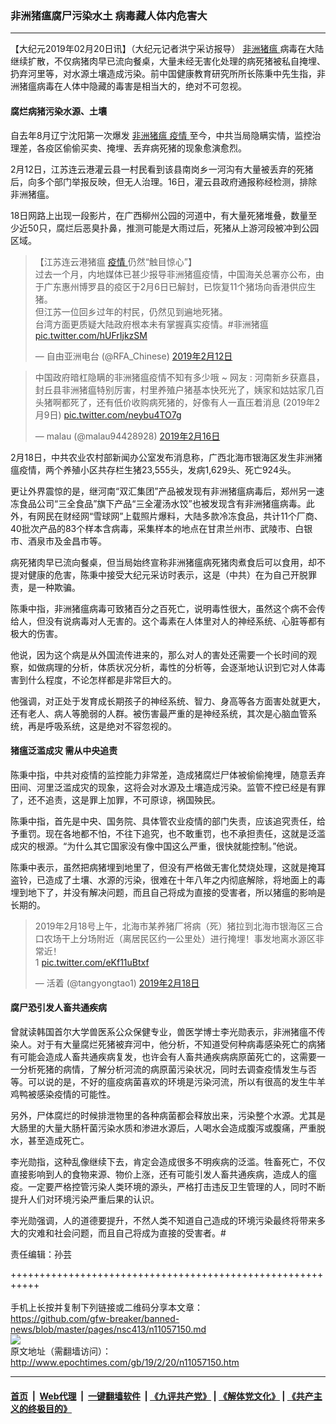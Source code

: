 ### 非洲猪瘟腐尸污染水土 病毒藏人体内危害大
------------------------

<p>
 【大纪元2019年02月20日讯】（大纪元记者洪宁采访报导）
 <a href="http://www.epochtimes.com/gb/tag/%E9%9D%9E%E6%B4%B2%E7%8C%AA%E7%98%9F.html">
  非洲猪瘟
 </a>
 病毒在大陆继续扩散，不仅病猪肉早已流向餐桌，大量未经无害化处理的病死猪被私自掩埋、扔弃河里等，对水源土壤造成污染。前中国健康教育研究所所长陈秉中先生指，非洲猪瘟病毒在人体中隐藏的毒害是相当大的，绝对不可忽视。
</p>
<h4>
 腐烂病猪污染水源、土壤
</h4>
<p>
 自去年8月辽宁沈阳第一次爆发
 <a href="http://www.epochtimes.com/gb/tag/%E9%9D%9E%E6%B4%B2%E7%8C%AA%E7%98%9F.html">
  非洲猪瘟
 </a>
 <a href="http://www.epochtimes.com/gb/tag/%E7%96%AB%E6%83%85.html">
  疫情
 </a>
 至今，中共当局隐瞒实情，监控治理差，各疫区偷偷买卖、掩埋、丢弃病死猪的现象愈演愈烈。
</p>
<p>
 2月12日，江苏连云港灌云县一村民看到该县南岗乡一河沟有大量被丢弃的死猪后，向多个部门举报反映，但无人治理。16日，灌云县政府通报称经检测，排除非洲猪瘟。
</p>
<p>
 18日网路上出现一段影片，在广西柳州公园的河道中，有大量死猪堆叠，数量至少近50只，腐烂后恶臭扑鼻，推测可能是大雨过后，死猪从上游河段被冲到公园区域。
</p>
<blockquote class="twitter-tweet" data-lang="zh-tw">
 <p dir="ltr" lang="zh">
  【江苏连云港猪瘟
  <a href="http://www.epochtimes.com/gb/tag/%E7%96%AB%E6%83%85.html">
   疫情
  </a>
  仍然“触目惊心”】
  <br/>
  过去一个月，内地媒体已甚少报导非洲猪瘟疫情，中国海关总署亦公布，由于广东惠州博罗县的疫区于2月6日已解封，已恢复11个猪场向香港供应生猪。
  <br/>
  但江苏一位回乡过年的村民，仍然见到遍地死猪。
  <br/>
  台湾方面更质疑大陆政府根本未有掌握真实疫情。#非洲猪瘟
  <a href="https://t.co/hUFrIjkzSM">
   pic.twitter.com/hUFrIjkzSM
  </a>
 </p>
 <p>
  — 自由亚洲电台 (@RFA_Chinese)
  <a href="https://twitter.com/RFA_Chinese/status/1095270812347555842?ref_src=twsrc%5Etfw">
   2019年2月12日
  </a>
 </p>
</blockquote>
<p>
</p>
<blockquote class="twitter-tweet" data-lang="zh-tw">
 <p dir="ltr" lang="zh">
  中国政府暗杠隐瞒的非洲猪瘟疫情不知有多少哦 ~ 网友 : 河南新乡获嘉县，封丘县非洲猪瘟特别厉害，村里养殖户猪基本快死光了，姨家和姑姑家几百头猪啊都死了，还有低价收购病死猪的，好像有人一直压着消息 (2019年2月9日)
  <a href="https://t.co/neybu4TO7g">
   pic.twitter.com/neybu4TO7g
  </a>
 </p>
 <p>
  — malau (@malau94428928)
  <a href="https://twitter.com/malau94428928/status/1096719393260589056?ref_src=twsrc%5Etfw">
   2019年2月16日
  </a>
 </p>
</blockquote>
<p>
</p>
<p>
 2月18日，中共农业农村部新闻办公室发布消息称，广西北海市银海区发生非洲猪瘟疫情，两个养殖小区共存栏生猪23,555头，发病1,629头、死亡924头。
</p>
<p>
 更让外界震惊的是，继河南“双汇集团”产品被发现有非洲猪瘟病毒后，郑州另一速冻食品公司“三全食品”旗下产品“三全灌汤水饺”也被发现含有非洲猪瘟病毒。此外，有网民在财经网“雪球网”上载照片爆料，大陆多款冷冻食品，共计11个厂商、40批次产品的83个样本含病毒，采集样本的地点在甘肃兰州市、武陵市、白银市、酒泉市及金昌市等。
</p>
<p>
 病死猪肉早已流向餐桌，但当局始终宣称非洲猪瘟病死猪肉煮食后可以食用，却不提对健康的危害，陈秉中接受大纪元采访时表示，这是（中共）在为自己开脱罪责，是一种欺骗。
</p>
<p>
 陈秉中指，非洲猪瘟病毒可致猪百分之百死亡，说明毒性很大，虽然这个病不会传给人，但没有说病毒对人无害的。这个毒素在人体里对人的神经系统、心脏等都有极大的伤害。
</p>
<p>
 他说，因为这个病是从外国流传进来的，那么对人的害处还需要一个长时间的观察，如做病理的分析，体质状况分析，毒性的分析等，会逐渐地认识到它对人体毒害到什么程度，不论怎样都是非常巨大的。
</p>
<p>
 他强调，对正处于发育成长期孩子的神经系统、智力、身高等各方面害处就更大，还有老人、病人等脆弱的人群。被伤害最严重的是神经系统，其次是心脑血管系统，再是呼吸系统，这是绝对不容忽视的。
</p>
<h4>
 猪瘟泛滥成灾 需从中央追责
</h4>
<p>
 陈秉中指，中共对疫情的监控能力非常差，造成猪腐烂尸体被偷偷掩埋，随意丢弃田间、河里泛滥成灾的现象，这将会对水源及土壤造成污染。监管不控已经是有罪了，还不追责，这是罪上加罪，不可原谅，祸国殃民。
</p>
<p>
 陈秉中指，首先是中央、国务院、具体管农业疫情的部门失责，应该追究责任，给予重罚。现在各地都不怕，不往下追究，也不敢重罚，也不承担责任，这就是泛滥成灾的根源。“为什么其它国家没有像中国这么严重，很快就能控制。”他说。
</p>
<p>
 陈秉中表示，虽然把病猪埋到地里了，但没有严格做无害化焚烧处理，这就是掩耳盗铃，已造成了土壤、水源的污染，很难在十年八年之内彻底解除，将地面上的毒埋到地下了，并没有解决问题，而且自己将成为直接的受害者，所以猪瘟的影响是长期的。
</p>
<blockquote class="twitter-tweet" data-lang="zh-tw">
 <p dir="ltr" lang="zh">
  2019年2月18号上午，北海市某养猪厂将病（死）猪拉到北海市银海区三合口农场干上分场附近（离居民区约一公里处）进行掩埋！事发地离水源区非常近！
  <br/>
  1
  <a href="https://t.co/eKf11uBtxf">
   pic.twitter.com/eKf11uBtxf
  </a>
 </p>
 <p>
  — 活着 (@tangyongtao1)
  <a href="https://twitter.com/tangyongtao1/status/1097446305217994752?ref_src=twsrc%5Etfw">
   2019年2月18日
  </a>
 </p>
</blockquote>
<p>
</p>
<h4>
 腐尸恐引发人畜共通疾病
</h4>
<p>
 曾就读韩国首尔大学兽医系公众保健专业，兽医学博士李光勋表示，非洲猪瘟不传染人。对于有大量腐烂死猪被弃河中，他分析，不知道受何种病毒感染死亡的病猪有可能会造成人畜共通疾病复发，也许会有人畜共通疾病病原菌死亡的，这需要一一分析死猪的病情，了解分析河流的病原菌污染状况，同时去调查疫情发生与否等。可以说的是，不好的瘟疫病菌喜欢的环境是污染河流，所以有很高的发生牛羊鸡鸭被感染疫情的可能性。
</p>
<p>
 另外，尸体腐烂的时候排泄物里的各种病菌都会释放出来，污染整个水源。尤其是大肠里的大量大肠杆菌污染水质和渗进水源后，人喝水会造成腹泻或腹痛，严重脱水，甚至造成死亡。
</p>
<p>
 李光勋指，这种乱像继续下去，肯定会造成很多不明疾病的泛滥。牲畜死亡，不仅直接影响到人的食物来源、物价上涨，还有可能引发人畜共通疾病，造成人的瘟疫。一定要严格控管污染人类环境的源头，严格打击违反卫生管理的人，同时不断提升人们对环境污染严重后果的认识。
</p>
<p>
 李光勋强调，人的道德要提升，不然人类不知道自己造成的环境污染最终将带来多大的灾难和社会问题，而且自己将成为直接的受害者。#
</p>
<p>
 责任编辑：孙芸
</p>

+++++++++++++++++++++++++++++++++++++++++++++++++++++++++++<br/><br/>
手机上长按并复制下列链接或二维码分享本文章：<br/>
https://github.com/gfw-breaker/banned-news/blob/master/pages/nsc413/n11057150.md <br/>
<a href='https://github.com/gfw-breaker/banned-news/blob/master/pages/nsc413/n11057150.md'><img src='https://github.com/gfw-breaker/banned-news/blob/master/pages/nsc413/n11057150.md.png'/></a> <br/>
原文地址（需翻墙访问）：http://www.epochtimes.com/gb/19/2/20/n11057150.htm


------------------------
#### [首页](https://github.com/gfw-breaker/banned-news/blob/master/README.md) &nbsp;|&nbsp; [Web代理](https://github.com/labour-camp/helloworld) &nbsp;|&nbsp; [一键翻墙软件](https://github.com/gfw-breaker/nogfw/blob/master/README.md) &nbsp;| [《九评共产党》](https://github.com/gfw-breaker/9ping.md/blob/master/README.md#九评之一评共产党是什么) | [《解体党文化》](https://github.com/gfw-breaker/jtdwh.md/blob/master/README.md) | [《共产主义的终极目的》](https://github.com/gfw-breaker/gczydzjmd.md/blob/master/README.md)

